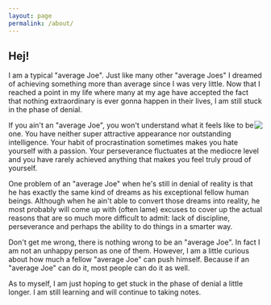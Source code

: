 ```yaml
---
layout: page
permalink: /about/
---
```


## Hej!

I am a typical "average Joe". Just like many other "average Joes" I
dreamed of achieving something more than average since I was very
little. Now that I reached a point in my life where many at my age
have accepted the fact that nothing extraordinary is ever gonna happen
in their lives, I am still stuck in the phase of denial.

<img style="float: right" src="{{site.baseurl}}/images/average_joe.jpg">

If you ain't an "average Joe", you won't understand what it feels like
to be one. You have neither super attractive appearance nor outstanding
intelligence. Your habit of procrastination sometimes makes you hate
yourself with a passion. Your perseverance fluctuates at the mediocre
level and you have rarely achieved anything that makes you feel truly
proud of yourself.

One problem of an "average Joe" when he's still in denial of reality
is that he has exactly the same kind of dreams as his exceptional
fellow human beings. Although when he ain't able to convert those
dreams into reality, he most probably will come up with (often lame)
excuses to cover up the actual reasons that are so much more difficult
to admit: lack of discipline, perseverance and perhaps the ability to do
things in a smarter way.

Don't get me wrong, there is nothing wrong to be an "average Joe". In
fact I am not an unhappy person as one of them. However, I am a little
curious about how much a fellow "average Joe" can push
himself. Because if an "average Joe" can do it, most people can do it
as well.

As to myself, I am just hoping to get stuck in the phase of denial a
little longer. I am still learning and will continue to taking notes.
